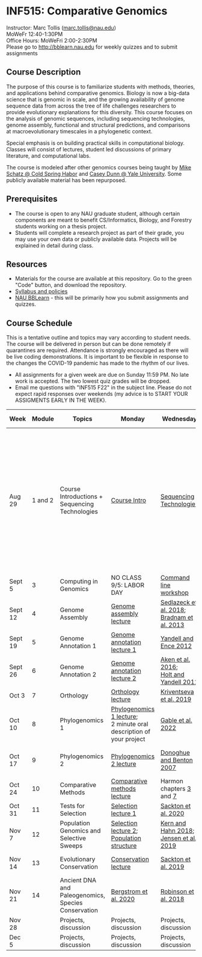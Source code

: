 # INF515: Comparative Genomics

Instructor: Marc Tollis (marc.tollis@nau.edu)<br/>
MoWeFr 12:40-1:30PM<br/>
Office Hours: MoWeFri 2:00-2:30PM<br/>
Please go to http://bblearn.nau.edu for weekly quizzes and to submit assignments

## Course Description
The purpose of this course is to familiarize students with methods, theories, and applications behind comparative genomics. Biology is now a big-data science that is genomic in scale, and the growing availability of genome sequence data from across the tree of life challenges researchers to provide evolutionary explanations for this diversity. This course focuses on the analysis of genomic sequences, including sequencing technologies, genome assembly, functional and structural predictions, and comparisons at macroevolutionary timescales in a phylogenetic context. 

Special emphasis is on building practical skills in computational biology. Classes will consist of lectures, student led discussions of primary literature, and computational labs.

The course is modeled after other genomics courses being taught by [Mike Schatz @ Cold Spring Habor](https://github.com/schatzlab/appliedgenomics2017) and [Casey Dunn @ Yale University](https://github.com/Yale-EEB723/syllabus). Some publicly available material has been repurposed.

## Prerequisites
* The course is open to any NAU graduate student, although certain components are meant to benefit CS/Informatics, Biology, and Forestry students working on a thesis project.<br/>
* Students will complete a research project as part of their grade, you may use your own data or publicly available data. Projects will be explained in detail during class.

## Resources
* Materials for the course are available at this repository. Go to the green "Code" button, and download the repository.<br/>
* [Syllabus and policies](https://github.com/marctollis/INF515-Comparative-Genomics_fall22/blob/main/INF515_F22_syllabus.pdf)
* [NAU BBLearn](https://bblearn.nau.edu/) - this will be primarily how you submit assignments and quizzes.

## Course Schedule
This is a tentative outline and topics may vary according to student needs. The course will be delivered in person but can be done remotely if quarantines are required. Attendance is strongly encouraged as there will be live coding demonstrations. It is important to be flexible in response to the changes the COVID-19 pandemic has made to the rhythm of our lives.
* All assignments for a given week are due on Sunday 11:59 PM. No late work is accepted. The two lowest quiz grades will be dropped.
* Email me questions with "INF515 F22" in the subject line. Please do not expect rapid responses over weekends (my advice is to START YOUR ASSIGMENTS EARLY IN THE WEEK).

| Week | Module | Topics | Monday | Wednesday  | Friday  | Assignment (see BBLearn) |
| ---| ------------ | ------ | -------------- | ------- | ---------- | --------------- |
| Aug 29 | 1 and 2 | Course Introductions + Sequencing Technologies | [Course Intro](https://github.com/marctollis/INF515-Comparative-Genomics_fall22/blob/main/lectures/01%20Introduction.pdf) | [Sequencing Technologies](https://github.com/marctollis/INF515-Comparative-Genomics_fall22/blob/main/lectures/02%20GenomeSequencing.pdf) | [Shendure et al. 2017](https://github.com/marctollis/INF515-Comparative-Genomics_fall22/blob/main/scientific_papers/Shendure%20et%20al.%20-%202017%20-%20DNA%20sequencing%20at%2040%20past%2C%20present%20and%20future.pdf), </br>[Marc's paper presentation](https://github.com/marctollis/INF515-Comparative-Genomics_fall22/blob/main/lectures/Tollis_ShendureEtAl_DNA_Sequencing.pdf)  | * Quiz 1</br>* [Sign up for discussion leadership](https://docs.google.com/spreadsheets/d/1GyAeELaSWa6coEp4Pg2Q51WWSvmaIjkTS5MxE3HUE00/edit?usp=sharing)</br>* [Software carpentry](https://swcarpentry.github.io/shell-novice/) (optional:Depending on your experience with computing, you should complete at least lesson 1 - 3 and 7 (that's about two hours of tutorial work - all chapters are about 4 hours). I may assign this to you based on your survey answers.)</br>* Computing survey |
| Sept 5 | 3 | Computing in Genomics | NO CLASS 9/5: LABOR DAY | [Command line workshop](https://github.com/marctollis/INF515-Comparative-Genomics_fall22/blob/main/labs/tollis_lab_UNIX_tutorial.txt) | Introduction to Monsoon at NAU |  Complete Monsoon workshop questions (see BBLearn) |
| Sept 12 | 4 | Genome Assembly | [Genome assembly lecture](https://github.com/marctollis/INF515-Comparative-Genomics_fall22/blob/main/lectures/03%20GenomeAssembly.pdf) | [Sedlazeck et al. 2018](https://github.com/marctollis/INF515-Comparative-Genomics_fall22/blob/main/scientific_papers/Sedlazeck%20et%20al.%20-%202018%20-%20Piercing%20the%20dark%20matter%20bioinformatics%20of%20long-r.pdf); [Bradnam et al. 2013](https://github.com/marctollis/INF515-Comparative-Genomics_fall22/blob/main/scientific_papers/Gigascience%202013%20Bradnam-1.pdf) | [Lab 1: Assembling a Genome](https://github.com/marctollis/INF515-Comparative-Genomics_fall22/tree/main/labs/lab%201) | Quiz 2 |
| Sept 19 | 5 | Genome Annotation 1 | [Genome annotation lecture 1](https://github.com/marctollis/INF515-Comparative-Genomics_fall22/blob/main/lectures/04%20GenomeAnotation.pdf) | [Yandell and Ence 2012](https://github.com/marctollis/INF515-Comparative-Genomics_fall22/blob/main/scientific_papers/Yandell%20and%20Ence%202012.pdf) |  [Lab 2: repeatmasking](https://github.com/marctollis/INF515-Comparative-Genomics_fall22/tree/main/labs/lab%202) | Quiz 3 |
| Sept 26 | 6 | Genome Annotation 2 | [Genome annotation lecture 2](https://github.com/marctollis/INF515-Comparative-Genomics_fall22/blob/main/lectures/05%20GenomeAnnotation2.pdf) | [Aken et al. 2016](https://github.com/marctollis/INF515-Comparative-Genomics_fall22/blob/main/scientific_papers/Database%20(Oxford)%202016%20Aken.pdf);</br>[Holt and Yandell 2011](https://github.com/marctollis/INF515-Comparative-Genomics_fall22/blob/main/scientific_papers/Holt%20and%20Yandell%202011.pdf)  | Work on labs | Quiz 4; Lab 1; Lab 2 |
| Oct 3 | 7 | Orthology | [Orthology lecture](https://github.com/marctollis/INF515-Comparative-Genomics_fall22/blob/main/lectures/06%20Orthology.pdf) | [Kriventseva et al. 2019](https://github.com/marctollis/INF515-Comparative-Genomics_fall22/blob/main/scientific_papers/OrthoDB.pdf) |  [Lab 3: BLAST](https://github.com/marctollis/INF515-Comparative-Genomics_fall22/tree/main/labs/lab%203) | Quiz 5; project proposal |
| Oct 10 | 8 | Phylogenomics 1 | [Phylogenomics 1 lecture](https://github.com/marctollis/INF515-Comparative-Genomics_fall22/blob/main/lectures/07%20Phylogenetics.pdf);</br> 2 minute oral description of your project | [Gable et al. 2022](https://github.com/marctollis/INF515-Comparative-Genomics_fall22/blob/main/scientific_papers/Gable%20et%20al.%20-%202022%20-%20A%20Genomic%20Perspective%20on%20the%20Evolutionary%20Diversif.pdf) | [Lab 4: Tree building](https://github.com/marctollis/INF515-Comparative-Genomics_fall22/tree/main/labs/lab%204) | Quiz 6 |
| Oct 17 | 9 | Phylogenomics 2 | [Phylogenomics 2 lecture](https://github.com/marctollis/INF515-Comparative-Genomics_fall22/blob/main/lectures/08%20Phylogenetics%202.pdf) | [Donoghue and Benton 2007](https://github.com/marctollis/INF515-Comparative-Genomics_fall22/blob/main/scientific_papers/Trends%20Ecol.%20Evol.%202007%20Donoghue.pdf) | [Lab 5: Divergence time estimation](https://github.com/marctollis/INF515-Comparative-Genomics_fall22/tree/main/labs/lab%205) | Quiz 7 |
| Oct 24 | 10 | Comparative Methods | [Comparative methods lecture](https://github.com/marctollis/INF515-Comparative-Genomics_fall22/blob/main/lectures/09%20ComparativeMethods.pdf) | Harmon chapters [3](https://lukejharmon.github.io/pcm/chapter3_bmintro/) and [7](https://lukejharmon.github.io/pcm/chapter7_introdiscrete/) | Work on labs | Quiz 8; Lab 3; Lab 4; Lab 5 |
| Oct 31 | 11 | Tests for Selection | [Selection lecture 1](https://github.com/marctollis/INF515-Comparative-Genomics_fall22/blob/main/lectures/10%20TestsForSelection.pdf) | [Sackton et al. 2020](https://github.com/marctollis/INF515-Comparative-Genomics_fall22/blob/main/scientific_papers/Sackton%20-%202020%20-%20Studying%20Natural%20Selection%20in%20the%20Era%20of%20Ubiquitou.pdf) | [Lab 6: codon models](https://github.com/marctollis/INF515-Comparative-Genomics_fall22/tree/main/labs/lab%206) | Quiz 9 |
| Nov 7 | 12 | Population Genomics and Selective Sweeps | [Selection lecture 2](https://github.com/marctollis/INF515-Comparative-Genomics_fall22/blob/main/lectures/11%20LinkedSelection.pdf);</br>[Population structure](https://github.com/marctollis/INF515-Comparative-Genomics_fall22/blob/main/lectures/12%20PopGenomicsStructure.pdf) | [Kern and Hahn 2018](https://github.com/marctollis/INF515-Comparative-Genomics_fall22/blob/main/scientific_papers/Kern%20and%20Hahn%202018.pdf);</br>[Jensen et al. 2019](https://github.com/marctollis/INF515-Comparative-Genomics_fall22/blob/main/scientific_papers/Jensen%20et%20al%202018.pdf) | NO CLASS Fri 11/11: Veteran's Day | Quiz 10 |
| Nov 14 | 13 | Evolutionary Conservation | [Conservation lecture](https://github.com/marctollis/INF515-Comparative-Genomics_fall22/blob/main/lectures/13%20EvolutionaryConservation.pdf) | [Sackton et al. 2019](https://github.com/marctollis/INF515-Comparative-Genomics_fall22/blob/main/scientific_papers/Sackton%20et%20al.%20-%202019%20-%20Convergent%20regulatory%20evolution%20and%20loss%20of%20flight.pdf) | [Lab 7: UCSC Genome Browser](https://github.com/marctollis/INF515-Comparative-Genomics_fall22/tree/main/labs/lab%207) | Quiz 11 |
| Nov 21 | 14 | Ancient DNA and Paleogenomics, Species Conservation | [Bergstrom et al. 2020](https://github.com/marctollis/INF515-Comparative-Genomics_fall22/blob/main/scientific_papers/Bergstro%CC%88m%20et%20al.%20-%202020%20-%20Origins%20and%20genetic%20legacy%20of%20prehistoric%20dogs.pdf) | [Robinson et al. 2018](https://github.com/marctollis/INF515-Comparative-Genomics_fall22/blob/main/scientific_papers/Robinson%20et%20al.%20-%202018%20-%20Purging%20of%20Strongly%20Deleterious%20Mutations%20Explains.pdf) | NO CLASS Fri 11/25: Thanksgiving |  |
| Nov 28 |  | Projects, discussion | Projects, discussion | Projects, discussion | Projects, discussion | Quiz 12; Lab 6 |
| Dec 5 |  | Projects, discussion | Projects, discussion | Projects, discussion | Projects, discussion | Lab 7; final projects reports |
